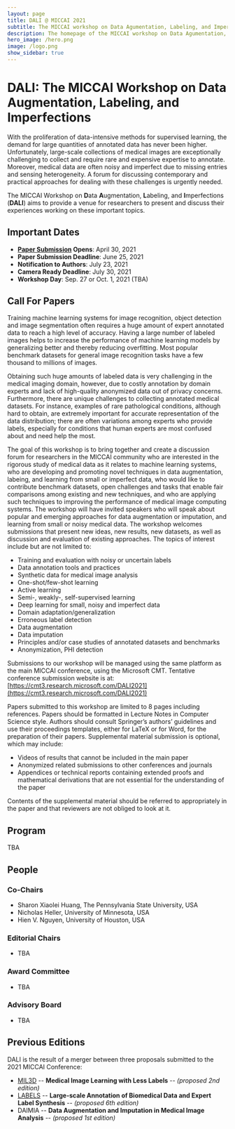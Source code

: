```yaml
---
layout: page
title: DALI @ MICCAI 2021
subtitle: The MICCAI workshop on Data Agumentation, Labeling, and Imperfections
description: The homepage of the MICCAI workshop on Data Agumentation, Labeling, and Imperfections
hero_image: /hero.png
image: /logo.png
show_sidebar: true
---
```


# DALI: The MICCAI Workshop on Data Augmentation, Labeling, and Imperfections

With the proliferation of data-intensive methods for supervised learning, the demand for large quantities of annotated data has never been higher. Unfortunately, large-scale collections of medical images are exceptionally challenging to collect and require rare and expensive expertise to annotate. Moreover, medical data are often noisy and imperfect due to missing entries and sensing heterogeneity. A forum for discussing contemporary and practical approaches for dealing with these challenges is urgently needed.

The MICCAI Workshop on **D**ata **A**ugmentation, **L**abeling, and **I**mperfections (**DALI**) aims to provide a venue for researchers to present and discuss their experiences working on these important topics.

## Important Dates

- **[Paper Submission](https://cmt3.research.microsoft.com/DALI2021) Opens**: April 30, 2021
- **Paper Submission Deadline**: June 25, 2021
- **Notification to Authors**: July 23, 2021
- **Camera Ready Deadline**: July 30, 2021
- **Workshop Day**: Sep. 27 or Oct. 1, 2021 (TBA)

## Call For Papers

Training machine learning systems for image recognition, object detection and image segmentation often requires a huge amount of expert annotated data to reach a high level of accuracy. Having a large number of labeled images helps to increase the performance of machine learning models by generalizing better and thereby reducing overfitting. Most popular benchmark datasets for general image recognition tasks have a few thousand to millions of images.

Obtaining such huge amounts of labeled data is very challenging in the medical imaging domain, however, due to costly annotation by domain experts and lack of high-quality anonymized data out of privacy concerns. Furthermore, there are unique challenges to collecting annotated medical datasets. For instance, examples of rare pathological conditions, although hard to obtain, are extremely important for accurate representation of the data distribution; there are often variations among experts who provide labels, especially for conditions that human experts are most confused about and need help the most.

The goal of this workshop is to bring together and create a discussion forum for researchers in the MICCAI community who are interested in the rigorous study of medical data as it relates to machine learning systems, who are developing and promoting novel techniques in data augmentation, labeing, and learning from small or imperfect data, who would like to contribute benchmark datasets, open challenges and tasks that enable fair comparisons among existing and new techniques, and who are applying such techniques to improving the performance of medical image computing systems. The workshop will have invited speakers who will speak about popular and emerging approaches for data augmentation or imputation, and learning from small or noisy medical data. The workshop welcomes submissions that present new ideas, new results, new datasets, as well as discussion and evaluation of existing approaches. The topics of interest include but are not limited to:

- Training and evaluation with noisy or uncertain labels
- Data annotation tools and practices
- Synthetic data for medical image analysis
- One-shot/few-shot learning
- Active learning
- Semi-, weakly-, self-supervised learning
- Deep learning for small, noisy and imperfect data
- Domain adaptation/generalization
- Erroneous label detection
- Data augmentation
- Data imputation
- Principles and/or case studies of annotated datasets and benchmarks
- Anonymization, PHI detection

Submissions to our workshop will be managed using the same platform as the main MICCAI conference, using the Microsoft CMT. Tentative conference submission website is at: [https://cmt3.research.microsoft.com/DALI2021](https://cmt3.research.microsoft.com/DALI2021)

Papers submitted to this workshop are limited to 8 pages including references. Papers should be formatted in Lecture Notes in Computer Science style. Authors should consult Springer’s authors’ guidelines and use their proceedings templates, either for LaTeX or for Word, for the preparation of their papers. Supplemental material submission is optional, which may include:

- Videos of results that cannot be included in the main paper
- Anonymized related submissions to other conferences and journals
- Appendices or technical reports containing extended proofs and mathematical derivations that are not essential for the understanding of the paper

Contents of the supplemental material should be referred to appropriately in the paper and that reviewers are not obliged to look at it.

## Program

TBA

## People

### Co-Chairs

- Sharon Xiaolei Huang, The Pennsylvania State University, USA
- Nicholas Heller, University of Minnesota, USA
- Hien V. Nguyen, University of Houston, USA

### Editorial Chairs

- TBA

### Award Committee

- TBA

### Advisory Board

- TBA

## Previous Editions

DALI is the result of a merger between three proposals submitted to the 2021 MICCAI Conference:

- [MIL3D](https://www.hvnguyen.com/lesslabelsimperfectdataml2020) -- **Medical Image Learning with Less Labels** -- *(proposed 2nd edition)*
- [LABELS](https://www.miccailabels.org/) -- **Large-scale Annotation of Biomedical Data and Expert Label Synthesis** -- *(proposed 6th edition)*
- DAIMIA -- **Data Augmentation and Imputation in Medical Image Analysis** -- *(proposed 1st edition)*
